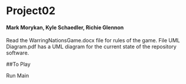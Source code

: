 # Project02
#### Mark Morykan, Kyle Schaedler, Richie Glennon

Read the WarringNationsGame.docx file for rules of the game.
File UML Diagram.pdf has a UML diagram for the current state of the repository software.

##To Play

Run Main

